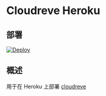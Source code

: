 # Cloudreve Heroku

## 部署

[![Deploy](https://www.herokucdn.com/deploy/button.svg)](https://dashboard.heroku.com/new?template=https://github.com/Takuwy/cloudfly)

## 概述

用于在 Heroku 上部署 [cloudreve](https://cloudreve.org/)

